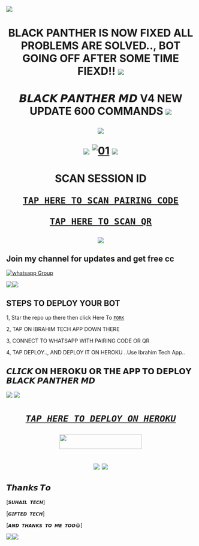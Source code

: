 
 <a><img src='https://i.imgur.com/LyHic3i.gif'/></a>
<h1 align="center"><b>BLACK PANTHER IS NOW FIXED ALL PROBLEMS ARE SOLVED.., BOT GOING OFF AFTER SOME TIME FIEXD!!</b>
 <a><img src='https://i.imgur.com/LyHic3i.gif'/></a>
</a>
<h1 align="center"><b>𝘽𝙇𝘼𝘾𝙆 𝙋𝘼𝙉𝙏𝙃𝙀𝙍 𝙈𝘿 V4 NEW UPDATE 600 COMMANDS</b>
<a><img src='https://i.imgur.com/LyHic3i.gif'/></a>
<p align="center">
  <a href="https://github.com/DenverCoder1/readme-typing-svg"><img src="https://readme-typing-svg.herokuapp.com?font=Time+New+Roman&color=cyan&size=25&center=true&vCenter=true&width=600&height=100&lines=Hey+Am+Black+Panther+MD..&cat;++;Self-taught+Back-Created+By,;Ibrahim+Adams+Am+The,;Best+Is+Bot+For+You+To,;Deploy..<3"></a>
</p>
<a><img src='https://i.imgur.com/LyHic3i.gif'/></a>                       
  <a href="https://ibb.co/N6NMDtn"><img src="https://telegra.ph/file/01bae0068863f48aff101.jpg" alt="01" border="0" /></a>     
<a><img src='https://i.imgur.com/LyHic3i.gif'/></a>
 
<h1 align="center"><b>SCAN SESSION ID</b>


[`TAP HERE TO SCAN PAIRING CODE`](https://ibrahim-tech-app-11dd0aa09b64.herokuapp.com/pair)



[`TAP HERE TO SCAN QR`](https://ibrahim-tech-app-11dd0aa09b64.herokuapp.com/qr)
  

 <a><img src='https://i.imgur.com/LyHic3i.gif'/></a>


 ## Join my channel for updates and get free cc


<a href="https://whatsapp.com/channel/0029VaZuGSxEawdxZK9CzM0Y" target="_blank">
    <img alt="whatsapp Group" src="https://img.shields.io/badge/ Whatsapp Support Channel -25D366?style=for-the-badge&logo=whatsapp&logoColor=white" />
  </a>
</p>

<a><img src='https://i.imgur.com/LyHic3i.gif'/></a><a><img src='https://i.imgur.com/LyHic3i.gif'/></a>
## STEPS TO DEPLOY YOUR BOT


1, Star the repo up there then click Here To  [`FORK`](https://github.com/ibrahimaitech/IBRAHIM-MD/fork)

2, TAP ON IBRAHIM TECH APP DOWN THERE



3, CONNECT TO WHATSAPP WITH PAIRING CODE OR QR



4, TAP DEPLOY.., AND DEPLOY IT ON HEROKU ..Use Ibrahim Tech App..

## 𝘾𝙇𝙄𝘾𝙆 𝗢𝗡 𝗛𝗘𝗥𝗢𝗞𝗨 𝗢𝗥 𝗧𝗛𝗘 𝗔𝗣𝗣 𝗧𝗢 𝗗𝗘𝗣𝗟𝗢𝗬  𝘽𝙇𝘼𝘾𝙆 𝙋𝘼𝙉𝙏𝙃𝙀𝙍 𝙈𝘿

<a><img src='https://i.imgur.com/LyHic3i.gif'/></a>
<a><img src='https://i.imgur.com/LyHic3i.gif'/></a>

<h1 align="center"

   ***[`TAP HERE TO DEPLOY ON HEROKU`](https://dashboard.heroku.com/new?template=https://github.com/ibrahimaitech/BLACK-PANTHER-MD/tree/main)***

<p align="center"><a href="https://ibrahim-tech-app-11dd0aa09b64.herokuapp.com/">
 <img src="https://img.shields.io/badge/TAP%20HERE%20TO%20DEPLOY%20YOUR%20BOT-grey?style=for-the-badge&logo=blackpanther" width="220" height="38.45"/></a></p>



<a><img src='https://i.imgur.com/LyHic3i.gif'/></a>
<a><img src='https://i.imgur.com/LyHic3i.gif'/></a>
   
## 𝙏𝙝𝙖𝙣𝙠𝙨 𝙏𝙤 
[`𝙎𝙐𝙃𝘼𝙄𝙇 𝙏𝙀𝘾𝙃`]

[`𝙂𝙄𝙁𝙏𝙀𝘿 𝙏𝙀𝘾𝙃`]

[`𝘼𝙉𝘿 𝙏𝙃𝘼𝙉𝙆𝙎 𝙏𝙊 𝙈𝙀 𝙏𝙊𝙊😂`]

<a><img src='https://i.imgur.com/LyHic3i.gif'/></a><a><img src='https://i.imgur.com/LyHic3i.gif'/></a>
